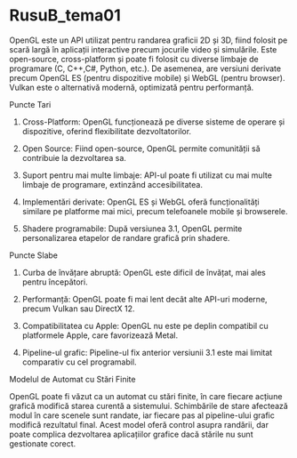 # RusuB_tema01

OpenGL este un API utilizat pentru randarea graficii 2D și 3D, fiind folosit pe scară largă în aplicații interactive precum jocurile video și simulările. Este open-source, cross-platform și poate fi folosit cu diverse limbaje de programare (C, C++,C#, Python, etc.). De asemenea, are versiuni derivate precum OpenGL ES (pentru dispozitive mobile) și WebGL (pentru browser). Vulkan este o alternativă modernă, optimizată pentru performanță.

Puncte Tari

1. Cross-Platform: OpenGL funcționează pe diverse sisteme de operare și dispozitive, oferind flexibilitate dezvoltatorilor.

2. Open Source: Fiind open-source, OpenGL permite comunității să contribuie la dezvoltarea sa.

3. Suport pentru mai multe limbaje: API-ul poate fi utilizat cu mai multe limbaje de programare, extinzând accesibilitatea.

4. Implementări derivate: OpenGL ES și WebGL oferă funcționalități similare pe platforme mai mici, precum telefoanele mobile și browserele.

5. Shadere programabile: După versiunea 3.1, OpenGL permite personalizarea etapelor de randare grafică prin shadere.

Puncte Slabe

1. Curba de învățare abruptă: OpenGL este dificil de învățat, mai ales pentru începători.

2. Performanță: OpenGL poate fi mai lent decât alte API-uri moderne, precum Vulkan sau DirectX 12.

3. Compatibilitatea cu Apple: OpenGL nu este pe deplin compatibil cu platformele Apple, care favorizează Metal.

4. Pipeline-ul grafic: Pipeline-ul fix anterior versiunii 3.1 este mai limitat comparativ cu cel programabil.

Modelul de Automat cu Stări Finite

OpenGL poate fi văzut ca un automat cu stări finite, în care fiecare acțiune grafică modifică starea curentă a sistemului. Schimbările de stare afectează modul în care scenele sunt randate, iar fiecare pas al pipeline-ului grafic modifică rezultatul final. Acest model oferă control asupra randării, dar poate complica dezvoltarea aplicațiilor grafice dacă stările nu sunt gestionate corect.
